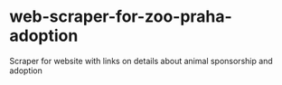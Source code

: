 # web-scraper-for-zoo-praha-adoption
Scraper for website with links on details about animal sponsorship and adoption

